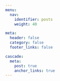 ```yaml
---
menu:
  nav:
    identifier: posts
    weight: 40

meta:
  header: false
  category: false
  footer_links: false

cascade:
  meta:
    post: true
    anchor_links: true
---
```


